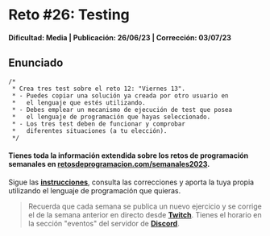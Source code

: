 # Reto #26: Testing
#### Dificultad: Media | Publicación: 26/06/23 | Corrección: 03/07/23

## Enunciado

```
/*
 * Crea tres test sobre el reto 12: "Viernes 13".
 * - Puedes copiar una solución ya creada por otro usuario en
 *   el lenguaje que estés utilizando.
 * - Debes emplear un mecanismo de ejecución de test que posea
 *   el lenguaje de programación que hayas seleccionado.
 * - Los tres test deben de funcionar y comprobar
 *   diferentes situaciones (a tu elección).
 */
```
#### Tienes toda la información extendida sobre los retos de programación semanales en **[retosdeprogramacion.com/semanales2023](https://retosdeprogramacion.com/semanales2023)**.

Sigue las **[instrucciones](../../README.md)**, consulta las correcciones y aporta la tuya propia utilizando el lenguaje de programación que quieras.

> Recuerda que cada semana se publica un nuevo ejercicio y se corrige el de la semana anterior en directo desde **[Twitch](https://twitch.tv/mouredev)**. Tienes el horario en la sección "eventos" del servidor de **[Discord](https://discord.gg/mouredev)**.